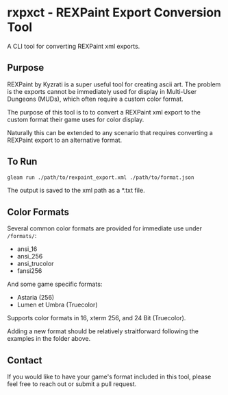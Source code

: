 # rxpxct - REXPaint Export Conversion Tool

A CLI tool for converting REXPaint xml exports.

## Purpose

REXPaint by Kyzrati is a super useful tool for creating ascii art.
The problem is the exports cannot be immediately used for display 
in Multi-User Dungeons (MUDs), which often require a custom color format.

The purpose of this tool is to to convert a REXPaint xml export to the 
custom format their game uses for color display.

Naturally this can be extended to any scenario that requires converting
a REXPaint export to an alternative format.

## To Run

```sh
gleam run ./path/to/rexpaint_export.xml ./path/to/format.json
```

The output is saved to the xml path as a *.txt file.

## Color Formats

Several common color formats are provided for immediate use under `/formats/`:

- ansi_16
- ansi_256
- ansi_trucolor
- fansi256

And some game specific formats:

- Astaria (256)
- Lumen et Umbra (Truecolor)

Supports color formats in 16, xterm 256, and 24 Bit (Truecolor).

Adding a new format should be relatively straitforward following the examples
in the folder above.

## Contact

If you would like to have your game's format included in this tool,
please feel free to reach out or submit a pull request.